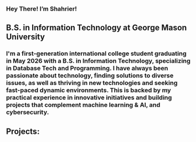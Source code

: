 ###  Hey There! I’m Shahrier!

## B.S. in Information Technology at George Mason University

### I'm a first-generation international college student graduating in May 2026 with a B.S. in Information Technology, specializing in Database Tech and Programming. I have always been passionate about technology, finding solutions to diverse issues, as well as thriving in new technologies and seeking fast-paced dynamic environments. This is backed by my practical experience in innovative initiatives and building projects that complement machine learning & AI, and cybersecurity. 

<h2>Projects:</h2>

 

